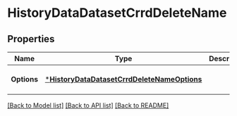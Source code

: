# HistoryDataDatasetCrrdDeleteName

## Properties
Name | Type | Description | Notes
------------ | ------------- | ------------- | -------------
**Options** | [***HistoryDataDatasetCrrdDeleteNameOptions**](History_Data_dataset_CRRD_DeleteName_options.md) |  | [optional] [default to null]

[[Back to Model list]](../README.md#documentation-for-models) [[Back to API list]](../README.md#documentation-for-api-endpoints) [[Back to README]](../README.md)

